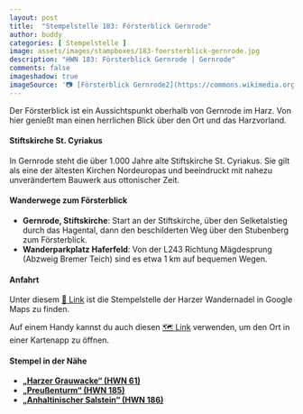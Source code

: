 ```yaml
---
layout: post
title:  "Stempelstelle 183: Försterblick Gernrode"
author: buddy
categories: [ Stempelstelle ]
image: assets/images/stampboxes/183-foersterblick-gernrode.jpg
description: "HWN 183: Försterblick Gernrode | Gernrode"
comments: false
imageshadow: true
imageSource: '📷 [Försterblick Gernrode2](https://commons.wikimedia.org/wiki/File:F%C3%B6rsterblick_Gernrode2.jpg) von <a href="//commons.wikimedia.org/wiki/User:B.Thomas95" title="User:B.Thomas95">Thomas Binder</a> unter Lizenz [CC BY-SA 4.0](https://creativecommons.org/licenses/by-sa/4.0)'
---
```


Der Försterblick ist ein Aussichtspunkt oberhalb von Gernrode im Harz. Von hier genießt man einen herrlichen Blick über den Ort und das Harzvorland. 

#### Stiftskirche St. Cyriakus

In Gernrode steht die über 1.000 Jahre alte Stiftskirche St. Cyriakus. Sie gilt als eine der ältesten Kirchen Nordeuropas und beeindruckt mit nahezu unverändertem Bauwerk aus ottonischer Zeit. 

#### Wanderwege zum Försterblick

- **Gernrode, Stiftskirche**: Start an der Stiftskirche, über den Selketalstieg durch das Hagental, dann den beschilderten Weg über den Stubenberg zum Försterblick. 
- **Wanderparkplatz Haferfeld**: Von der L243 Richtung Mägdesprung (Abzweig Bremer Teich) sind es etwa 1 km auf bequemen Wegen. 

#### Anfahrt

Unter diesem [📍 Link](https://www.google.com/maps/dir/?api=1&origin=&destination=51.71769%2C%2011.13090) ist die Stempelstelle der Harzer Wandernadel in Google Maps zu finden.

<div class="android-only">
  Auf einem Handy kannst du auch diesen 
  <a href="geo:51.71769,11.13090">🗺️ Link</a> 
  verwenden, um den Ort in einer Kartenapp zu öffnen.
  <p></p>
</div>

#### Stempel in der Nähe

- [**„Harzer Grauwacke“ (HWN 61)**](/stempelstelle-61-harzer-grauwacke-rieder)
- [**„Preußenturm“ (HWN 185)**](/stempelstelle-185-preussenturm)
- [**„Anhaltinischer Salstein“ (HWN 186)**](/stempelstelle-186-anhaltinischer-salstein)
